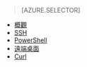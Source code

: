 > [AZURE.SELECTOR]
- [概觀](/zh-tw/documentation/articles/hdinsight-use-mapreduce/)
- [SSH](/zh-tw/documentation/articles/hdinsight-hadoop-use-mapreduce-ssh/)
- [PowerShell](/zh-tw/documentation/articles/hdinsight-hadoop-use-mapreduce-powershell/)
- [遠端桌面](/zh-tw/documentation/articles/hdinsight-hadoop-use-mapreduce-remote-desktop/)
- [Curl](/zh-tw/documentation/articles/hdinsight-hadoop-use-mapreduce-curl/)

<!--HONumber=45--> 
